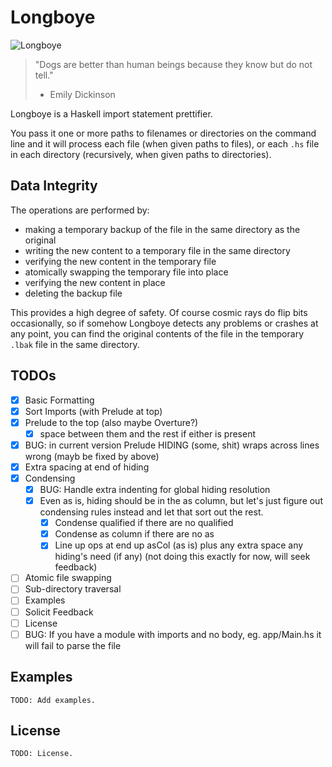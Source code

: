 # Longboye

![Longboye](https://github.com/lgastako/longboye/blob/master/longboye.jpg?raw=true "Longboye")

> "Dogs are better than human beings because they know but do not tell."
> - Emily Dickinson

Longboye is a Haskell import statement prettifier.

You pass it one or more paths to filenames or directories on the command line
and it will process each file (when given paths to files), or each `.hs` file
in each directory (recursively, when given paths to directories).

## Data Integrity

The operations are performed by:

- making a temporary backup of the file in the same directory as the original
- writing the new content to a temporary file in the same directory
- verifying the new content in the temporary file
- atomically swapping the temporary file into place
- verifying the new content in place
- deleting the backup file

This provides a high degree of safety.  Of course cosmic rays do flip bits
occasionally, so if somehow Longboye detects any problems or crashes at any
point, you can find the original contents of the file in the temporary `.lbak`
file in the same directory.

## TODOs

- [X] Basic Formatting
- [X] Sort Imports (with Prelude at top)
- [X] Prelude to the top (also maybe Overture?)
  - [X] space between them and the rest if either is present
- [X] BUG: in current version Prelude HIDING (some, shit) wraps across lines
      wrong (mayb be fixed by above)
- [X] Extra spacing at end of hiding
- [X] Condensing
  - [X] BUG: Handle extra indenting for global hiding resolution
  - [X] Even as is, hiding should be in the as column, but let's just figure out
        condensing rules instead and let that sort out the rest.
    - [X] Condense qualified if there are no qualified
    - [X] Condense as column if there are no as
    - [X] Line up ops at end up asCol (as is) plus any extra space any hiding's
          need (if any) (not doing this exactly for now, will seek feedback)
- [ ] Atomic file swapping
- [ ] Sub-directory traversal
- [ ] Examples
- [ ] Solicit Feedback
- [ ] License
- [ ] BUG: If you have a module with imports and no body, eg. app/Main.hs
      it will fail to parse the file

## Examples

    TODO: Add examples.

## License

    TODO: License.
